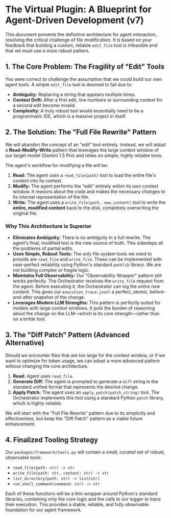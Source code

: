 # The Virtual Plugin: A Blueprint for Agent-Driven Development (v7)

This document presents the definitive architecture for agent interaction, resolving the critical challenge of file modification. It is based on your feedback that building a custom, reliable `edit_file` tool is infeasible and that we must use a more robust pattern.

## 1. The Core Problem: The Fragility of "Edit" Tools

You were correct to challenge the assumption that we could build our own agent tools. A simple `edit_file` tool is doomed to fail due to:
*   **Ambiguity:** Replacing a string that appears multiple times.
*   **Context Drift:** After a first edit, line numbers or surrounding context for a second edit become invalid.
*   **Complexity:** A truly robust tool would essentially need to be a programmatic IDE, which is a massive project in itself.

## 2. The Solution: The "Full File Rewrite" Pattern

We will abandon the concept of an "edit" tool entirely. Instead, we will adopt a **Read-Modify-Write** pattern that leverages the large context window of our target model (Gemini 1.5 Pro) and relies on simple, highly reliable tools.

The agent's workflow for modifying a file will be:

1.  **Read:** The agent uses a `read_file(path)` tool to load the entire file's content into its context.
2.  **Modify:** The agent performs the "edit" entirely within its own context window. It reasons about the code and makes the necessary changes to its internal representation of the file.
3.  **Write:** The agent uses a `write_file(path, new_content)` tool to write the **entire, modified content** back to the disk, completely overwriting the original file.

### Why This Architecture is Superior

*   **Eliminates Ambiguity:** There is no ambiguity in a full rewrite. The agent's final, modified text is the new source of truth. This sidesteps all the problems of partial edits.
*   **Uses Simple, Robust Tools:** The only file system tools we need to provide are `read_file` and `write_file`. These can be implemented with near-perfect reliability using Python's standard `pathlib` library. We are not building complex or fragile logic.
*   **Maintains Full Observability:** Our "Observability Wrapper" pattern still works perfectly. The Orchestrator receives the `write_file` request from the agent. Before executing it, the Orchestrator can log the *entire new content*. This gives our `execution_trace.jsonl` a perfect, atomic, before-and-after snapshot of the change.
*   **Leverages Modern LLM Strengths:** This pattern is perfectly suited for models with large context windows. It puts the burden of reasoning about the change on the LLM—which is its core strength—rather than on a brittle tool.

## 3. The "Diff Patch" Pattern (Advanced Alternative)

Should we encounter files that are too large for the context window, or if we want to optimize for token usage, we can adopt a more advanced pattern without changing the core architecture.

1.  **Read:** Agent uses `read_file`.
2.  **Generate Diff:** The agent is prompted to generate a `diff` string in the standard unified format that represents the desired change.
3.  **Apply Patch:** The agent uses an `apply_patch(patch_string)` tool. The Orchestrator implements this tool using a standard Python `patch` library, which is highly reliable.

We will start with the "Full File Rewrite" pattern due to its simplicity and effectiveness, but keep the "Diff Patch" pattern as a viable future enhancement.

## 4. Finalized Tooling Strategy

Our `packages/framework/tools.py` will contain a small, curated set of robust, observable tools:

*   `read_file(path: str) -> str`
*   `write_file(path: str, content: str) -> str`
*   `list_directory(path: str) -> list[str]`
*   `run_shell_command(command: str) -> str`

Each of these functions will be a thin wrapper around Python's standard libraries, containing only the core logic and the calls to our logger to trace their execution. This provides a stable, reliable, and fully observable foundation for our agent framework.
